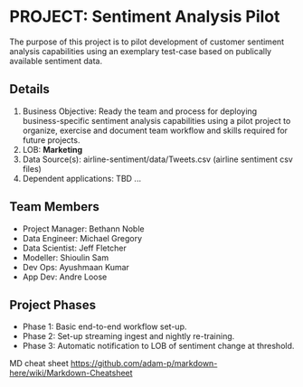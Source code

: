 # PROJECT: Sentiment Analysis Pilot 

The purpose of this project is to pilot development of customer sentiment analysis capabilities using an exemplary test-case based on publically available sentiment data.

## Details
1. Business Objective: Ready the team and process for deploying business-specific sentiment analysis capabilities using a pilot project to organize, exercise and document team workflow and skills required for future projects.   
2. LOB: **Marketing**
3. Data Source(s): airline-sentiment/data/Tweets.csv (airline sentiment csv files)
4. Dependent applications: TBD
...

## Team Members
- Project Manager: Bethann Noble
- Data Engineer: Michael Gregory
- Data Scientist: Jeff Fletcher
- Modeller: Shioulin Sam
- Dev Ops: Ayushmaan Kumar
- App Dev: Andre Loose

## Project Phases
- Phase 1: Basic end-to-end workflow set-up.
- Phase 2: Set-up streaming ingest and nightly re-training.
- Phase 3: Automatic notification to LOB of sentiment change at threshold.


MD cheat sheet https://github.com/adam-p/markdown-here/wiki/Markdown-Cheatsheet
